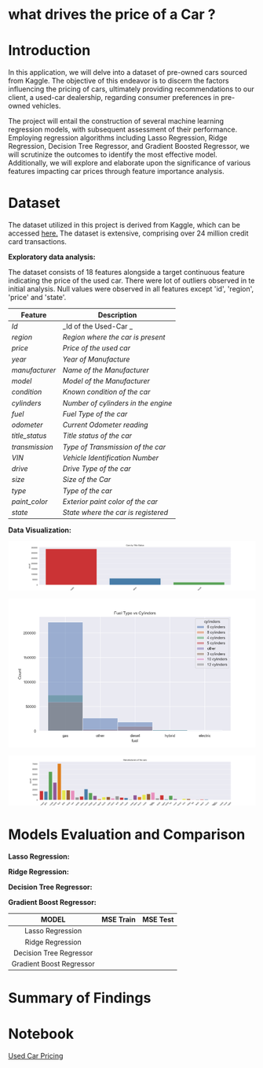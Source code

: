 # what drives the price of a Car ?

# Introduction

In this application, we will delve into a dataset of pre-owned cars sourced from Kaggle. The objective of this endeavor is to discern the factors influencing the pricing of cars, ultimately providing recommendations to our client, a used-car dealership, regarding consumer preferences in pre-owned vehicles.

The project will entail the construction of several machine learning regression models, with subsequent assessment of their performance. Employing regression algorithms including Lasso Regression, Ridge Regression, Decision Tree Regressor, and Gradient Boosted Regressor, we will scrutinize the outcomes to identify the most effective model. Additionally, we will explore and elaborate upon the significance of various features impacting car prices through feature importance analysis.

# Dataset

The dataset utilized in this project is derived from Kaggle, which can be accessed [here.](https://mo-pcco.s3.us-east-1.amazonaws.com/BH-PCMLAI/module_11/practical_application_II_starter.zip) The dataset is extensive, comprising over 24 million credit card transactions. 

**Exploratory data analysis:**

The dataset consists of 18 features alongside a target continuous feature indicating the price of the used car. There were lot of outliers observed in te initial analysis. Null values were observed in all features except 'id', 'region', 'price' and 'state'. 

| Feature        | Description                         |
| -------------- | ----------------------------------- |
| _Id_           | _Id of the Used-Car _               |
| _region_       | _Region where the car is present_   |
| _price_        | _Price of the used car_             |
| _year_         | _Year of Manufacture_               |
| _manufacturer_ | _Name of the Manufacturer_          |
| _model_        | _Model of the Manufacturer_         |
| _condition_    | _Known condition of the car_        |
| _cylinders_    | _Number of cylinders in the engine_ |
| _fuel_         | _Fuel Type of the car_              |
| _odometer_     | _Current Odometer reading_          |
| _title_status_ | _Title status of the car_           |
| _transmission_ | _Type of Transmission of the car_   |
| _VIN_          | _Vehicle Identification Number_     |
| _drive_        | _Drive Type of the car_             |
| _size_         | _Size of the Car_                   |
| _type_         | _Type of the car_                   |
| _paint_color_  | _Exterior paint color of the car_   |
| _state_        | _State where the car is registered_ |

**Data Visualization:**

![Cars by Title Status](/images/carsbyTitle.png)

![Fuel Type vs Cylinders](/images/fuelTypeCylinders.png)

![Types of Manufactures](/images/manufacturers.png)

# Models Evaluation and Comparison



**Lasso Regression:**



**Ridge Regression:**



**Decision Tree Regressor:**



**Gradient Boost Regressor:**



| MODEL | MSE  Train  |  MSE  Test |
|:---:|:---:|:---:|
| Lasso Regression |  |  |
| Ridge Regression |  |  |
| Decision Tree Regressor  | |  |
| Gradient Boost Regressor |  |  |


# Summary of Findings



# Notebook

[Used Car Pricing](/.ipynb)
